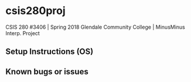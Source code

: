# csis280proj
CSIS 280 #3406 | Spring 2018 Glendale Community College | MinusMinus Interp. Project

## Setup Instructions (OS)


## Known bugs or issues
